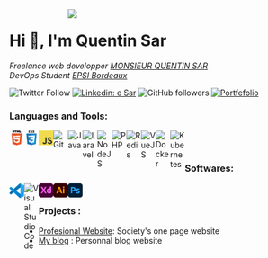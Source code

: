 <img src="https://blog.sarquentin.fr/img/home.png" width="400" align="right"/>
<h1 align="left">Hi 👋, I'm Quentin Sar</h1>
<p>
<em>Freelance web developper <a href="https://sarquentin.fr">MONSIEUR QUENTIN SAR</a></em></br>
<em>DevOps Student <a href="https://www.epsi.fr/">EPSI Bordeaux</a></em>
</p>

![Twitter Follow](https://img.shields.io/twitter/follow/netinq?label=Mon%20Twitter)
[![Linkedin: e Sar](https://img.shields.io/badge/-Quentin%20Sar-blue?style=flat-square&logo=Linkedin&logoColor=white&link=https://www.linkedin.com/in/quentin-sar/)](https://www.linkedin.com/in/quentin-sar/)
![GitHub followers](https://img.shields.io/github/followers/netinq?label=Mon%20Github&style=social)
[![Portfefolio](https://img.shields.io/badge/Mon%20Portefolio-46a2f1.svg?&style=flat-square&logo=Google-Chrome&logoColor=white&link=https://sarq.dev/)](https://sarq.dev/)

### Languages and Tools:

<img align="left" alt="HTML5" width="26px" src="https://raw.githubusercontent.com/github/explore/80688e429a7d4ef2fca1e82350fe8e3517d3494d/topics/html/html.png" />
<img align="left" alt="CSS3" width="26px" src="https://raw.githubusercontent.com/github/explore/80688e429a7d4ef2fca1e82350fe8e3517d3494d/topics/css/css.png" />
<img align="left" alt="CSS3" width="26px" src="https://raw.githubusercontent.com/github/explore/80688e429a7d4ef2fca1e82350fe8e3517d3494d/topics/javascript/javascript.png" />
<img align="left" alt="Git" width="26px" src="https://cdn.jsdelivr.net/gh/devicons/devicon/icons/git/git-plain.svg"/>
<img align="left" alt="Java" width="26px" src="https://cdn.jsdelivr.net/gh/devicons/devicon/icons/java/java-original.svg"/>
<img align="left" alt="Laravel" width="26px" src="https://cdn.jsdelivr.net/gh/devicons/devicon/icons/laravel/laravel-plain.svg"/>
<img align="left" alt="NodeJS" width="26px" src="https://cdn.jsdelivr.net/gh/devicons/devicon/icons/nodejs/nodejs-original.svg"/>
<img align="left" alt="PHP" width="26px" src="https://cdn.jsdelivr.net/gh/devicons/devicon/icons/php/php-original.svg"/>
<img align="left" alt="Redis" width="26px" src="https://cdn.jsdelivr.net/gh/devicons/devicon/icons/redis/redis-plain.svg"/>
<img align="left" alt="VueJS" width="26px" src="https://cdn.jsdelivr.net/gh/devicons/devicon/icons/vuejs/vuejs-original.svg"/>
<img align="left" alt="Docker" width="26px" src="https://cdn.jsdelivr.net/gh/devicons/devicon/icons/docker/docker-plain.svg"/>
<img align="left" alt="Kubernetes" width="26px" src="https://cdn.jsdelivr.net/gh/devicons/devicon/icons/kubernetes/kubernetes-plain.svg"/>
<br />
<br />

### Softwares:

<img align="left" alt="Visual Studio Code" width="26px" src="https://raw.githubusercontent.com/github/explore/80688e429a7d4ef2fca1e82350fe8e3517d3494d/topics/visual-studio-code/visual-studio-code.png" />
<img align="left" alt="Visual Studio Code" width="26px" src="https://cdn.jsdelivr.net/gh/devicons/devicon/icons/phpstorm/phpstorm-original.svg" />
<img align="left" alt="XD" width="26px" src="https://github.com/Aakarsh-B/trying-repos/blob/master/adobexd.png?raw=true"/>
<img align="left" alt="Illustrator" width="26px" src="https://github.com/Aakarsh-B/trying-repos/blob/master/illustrator.png?raw=true"/>
<img align="left" alt="Photoshop" width="26px" src="https://github.com/Aakarsh-B/trying-repos/blob/master/photoshop.png?raw=true"/>

<br />

### Projects :
- [Profesional Website](https://sarquentin.fr/): Society's one page website
- [My blog](https://blog.sarquentin.fr/) : Personnal blog website
